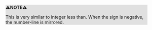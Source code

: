 <div style="margin:2em; background-color: #e0e0e0;">

<strong>⚠️NOTE️️️⚠️</strong>

This is very similar to integer less than. When the sign is negative, the number-line is mirrored.
</div>

